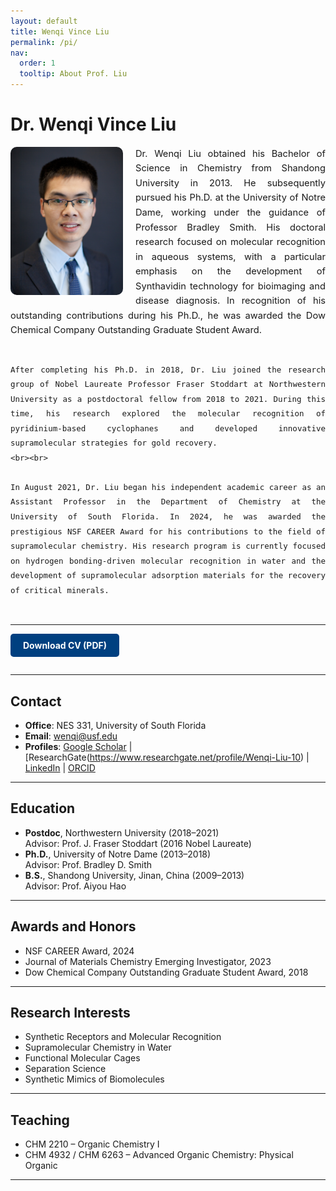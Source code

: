 ```yaml
---
layout: default
title: Wenqi Vince Liu
permalink: /pi/
nav:
  order: 1
  tooltip: About Prof. Liu
---
```


# Dr. Wenqi Vince Liu

<div style="overflow: auto; margin-top: 1em; margin-bottom: 2em; line-height: 1.6; font-size: 1.05em;">

  <img src="/assets/images/wenqi-liu.jpg" alt="Wenqi Vince Liu" style="float: left; width: 180px; margin-right: 20px; margin-bottom: 10px; border-radius: 10px;">

  <div style="text-align: justify;">
    Dr. Wenqi Liu obtained his Bachelor of Science in Chemistry from Shandong University in 2013. He subsequently pursued his Ph.D. at the University of Notre Dame, working under the guidance of Professor Bradley Smith. His doctoral research focused on molecular recognition in aqueous systems, with a particular emphasis on the development of Synthavidin technology for bioimaging and disease diagnosis. In recognition of his outstanding contributions during his Ph.D., he was awarded the Dow Chemical Company Outstanding Graduate Student Award.
    <br><br>

    After completing his Ph.D. in 2018, Dr. Liu joined the research group of Nobel Laureate Professor Fraser Stoddart at Northwestern University as a postdoctoral fellow from 2018 to 2021. During this time, his research explored the molecular recognition of pyridinium-based cyclophanes and developed innovative supramolecular strategies for gold recovery.
    <br><br>

    In August 2021, Dr. Liu began his independent academic career as an Assistant Professor in the Department of Chemistry at the University of South Florida. In 2024, he was awarded the prestigious NSF CAREER Award for his contributions to the field of supramolecular chemistry. His research program is currently focused on hydrogen bonding-driven molecular recognition in water and the development of supramolecular adsorption materials for the recovery of critical minerals.
  </div>

</div>

---

<a href="/assets/docs/Liu_CV.pdf" download style="display: inline-block; background-color: #004080; color: white; padding: 10px 20px; border-radius: 5px; text-decoration: none; font-weight: bold; margin-bottom: 1em;">
  Download CV (PDF)
</a>

---

## Contact

-  **Office**: NES 331, University of South Florida  
-  **Email**: [wenqi@usf.edu](mailto:wenqi@usf.edu)  
-  **Profiles**: [Google Scholar](https://scholar.google.com/citations?user=CRlR3ngAAAAJ&hl=en) | [ResearchGate(https://www.researchgate.net/profile/Wenqi-Liu-10) | [LinkedIn](https://www.linkedin.com/in/wenqi-liu-a8831594/) | [ORCID](https://orcid.org/0000-0001-6408-0204)

---

## Education

- **Postdoc**, Northwestern University (2018–2021)  
  Advisor: Prof. J. Fraser Stoddart (2016 Nobel Laureate)
- **Ph.D.**, University of Notre Dame (2013–2018)  
  Advisor: Prof. Bradley D. Smith
- **B.S.**, Shandong University, Jinan, China (2009–2013)  
  Advisor: Prof. Aiyou Hao

---

## Awards and Honors

- NSF CAREER Award, 2024  
- Journal of Materials Chemistry Emerging Investigator, 2023  
- Dow Chemical Company Outstanding Graduate Student Award, 2018

---

## Research Interests

- Synthetic Receptors and Molecular Recognition  
- Supramolecular Chemistry in Water  
- Functional Molecular Cages  
- Separation Science  
- Synthetic Mimics of Biomolecules

---

## Teaching

- CHM 2210 – Organic Chemistry I  
- CHM 4932 / CHM 6263 – Advanced Organic Chemistry: Physical Organic

---
